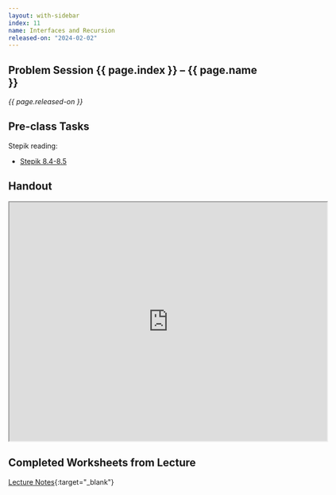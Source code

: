```yaml
---
layout: with-sidebar
index: 11
name: Interfaces and Recursion
released-on: "2024-02-02"
---
```


## Problem Session {{ page.index }} – {{ page.name }}

_{{ page.released-on }}_

## Pre-class Tasks

Stepik reading:
- [Stepik 8.4-8.5](https://stepik.org/lesson/574433/step/1?unit=569019)

## Handout

<iframe src="https://drive.google.com/file/d/1J0U1u8JF1XOzC38mX5UlQzmgzjko1RNY/preview" width="640" height="480" allow="autoplay"></iframe>

## Completed Worksheets from Lecture

[Lecture Notes](https://drive.google.com/drive/folders/1vF749hqdCIp7Ace6zjYEz-FlCHsa5abC?usp=sharing){:target="_blank"}
